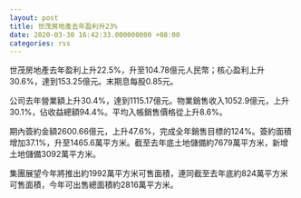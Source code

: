 ```yaml
---
layout: post
title: 世茂房地產去年盈利升23%
date: 2020-03-30 16:42:33.000000000 +08:00
categories: rss
---
```


世茂房地產去年盈利上升22.5%，升至104.78億元人民幣；核心盈利上升30.6%，達到153.25億元。末期息每股0.85元。

公司去年營業額上升30.4%，達到1115.17億元。物業銷售收入1052.9億元，上升30.1%，佔收益總額94.4%。平均入帳銷售價格從上升8.6%。

期內簽約金額2600.66億元，上升47.6%，完成全年銷售目標的124%。簽約面積增加37.1%，升至1465.6萬平方米。截至去年底土地儲備約7679萬平方米，新增土地儲備3092萬平方米。

集團展望今年將推出約1992萬平方米可售面積，連同截至去年底約824萬平方米可售面積，今年可出售總面積約2816萬平方米。
